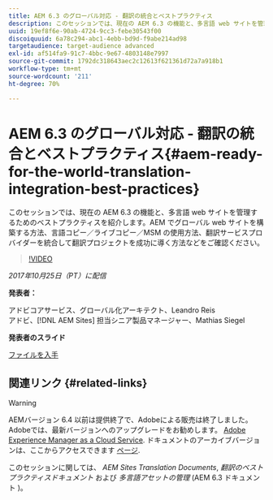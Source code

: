 ```yaml
---
title: AEM 6.3 のグローバル対応 - 翻訳の統合とベストプラクティス
description: このセッションでは、現在の AEM 6.3 の機能と、多言語 web サイトを管理するためのベストプラクティスを紹介します。AEM でグローバル web サイトを構築する方法、言語コピー／ライブコピー／MSM の使用方法、翻訳サービスプロバイダーを統合して翻訳プロジェクトを成功に導く方法などをご確認ください。
uuid: 19ef8f6e-90ab-4724-9cc3-febe30543f00
discoiquuid: 6a78c294-abc1-4ebb-bd9d-f9abe214ad98
targetaudience: target-audience advanced
exl-id: af514fa9-91c7-4bbc-9e67-4803148e7997
source-git-commit: 1792dc318643aec2c12613f621361d72a7a918b1
workflow-type: tm+mt
source-wordcount: '211'
ht-degree: 70%

---
```


# AEM 6.3 のグローバル対応 - 翻訳の統合とベストプラクティス{#aem-ready-for-the-world-translation-integration-best-practices}

このセッションでは、現在の AEM 6.3 の機能と、多言語 web サイトを管理するためのベストプラクティスを紹介します。AEM でグローバル web サイトを構築する方法、言語コピー／ライブコピー／MSM の使用方法、翻訳サービスプロバイダーを統合して翻訳プロジェクトを成功に導く方法などをご確認ください。

>[!VIDEO](https://video.tv.adobe.com/v/21532/?quality=9)

*2017年10月25日（PT）に配信*

**発表者：**

アドビコアサービス、グローバル化アーキテクト、Leandro Reis\
アドビ、[!DNL AEM Sites] 担当シニア製品マネージャー、Mathias Siegel

**発表者のスライド**

[ファイルを入手](assets/immerse-2017-translationpresentation-rev1.pdf)

## 関連リンク {#related-links}

>[!WARNING]
>
>AEMバージョン 6.4 以前は提供終了で、Adobeによる販売は終了しました。  Adobeでは、最新バージョンへのアップグレードをお勧めします。 [Adobe Experience Manager as a Cloud Service](https://experienceleague.adobe.com/docs/experience-manager-cloud-service.html?lang=ja).  ドキュメントのアーカイブバージョンは、ここからアクセスできます [ページ](https://experienceleague.adobe.com/docs/experience-manager-release-information/aem-release-updates/previous-updates/aem-previous-versions.html?lang=ja).
>
>このセッションに関しては、 *AEM Sites Translation Documents*, *翻訳のベストプラクティスドキュメント* および *多言語アセットの管理* (AEM 6.3 ドキュメント )。
